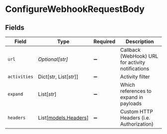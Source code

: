 # ConfigureWebhookRequestBody


## Fields

| Field                                             | Type                                              | Required                                          | Description                                       |
| ------------------------------------------------- | ------------------------------------------------- | ------------------------------------------------- | ------------------------------------------------- |
| `url`                                             | *Optional[str]*                                   | :heavy_minus_sign:                                | Callback (WebHook) URL for activity notifications |
| `activities`                                      | Dict[str, List[*str*]]                            | :heavy_minus_sign:                                | Activity filter                                   |
| `expand`                                          | List[*str*]                                       | :heavy_minus_sign:                                | Which references to expand in payloads            |
| `headers`                                         | List[[models.Headers](../models/headers.md)]      | :heavy_minus_sign:                                | Custom HTTP Headers (i.e. Authorization)          |